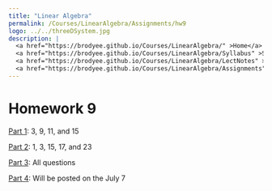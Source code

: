 ```yaml
---
title: "Linear Algebra"
permalink: /Courses/LinearAlgebra/Assignments/hw9
logo: ../../threeDSystem.jpg
description: |
  <a href="https://brodyee.github.io/Courses/LinearAlgebra/" >Home</a> <br />
  <a href="https://brodyee.github.io/Courses/LinearAlgebra/Syllabus" >Syllabus</a> <br />
  <a href="https://brodyee.github.io/Courses/LinearAlgebra/LectNotes" >Lecture Notes</a> <br />
  <a href="https://brodyee.github.io/Courses/LinearAlgebra/Assignments" >Assignments</a>
---
```


# Homework 9

[Part 1](https://brodyee.github.io/Courses/LinearAlgebra/HWs/diagHW.pdf): 3, 9, 11, and 15

[Part 2](https://brodyee.github.io/Courses/LinearAlgebra/HWs/orthogDiagHW.pdf): 1, 3, 15, 17, and 23

[Part 3](): All questions

[Part 4](https://brodyee.github.io/Courses/LinearAlgebra/HWs/leastSquaresHW.pdf): Will be posted on the July 7
